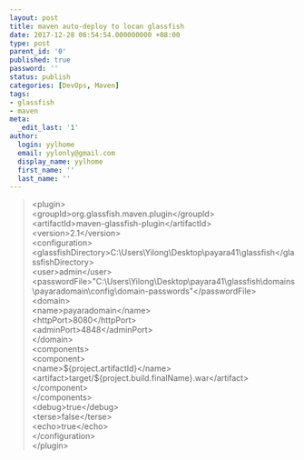 ```yaml
---
layout: post
title: maven auto-deploy to locan glassfish
date: 2017-12-28 06:54:54.000000000 +08:00
type: post
parent_id: '0'
published: true
password: ''
status: publish
categories: [DevOps, Maven]
tags:
- glassfish
- maven
meta:
  _edit_last: '1'
author:
  login: yylhome
  email: yylonly@gmail.com
  display_name: yylhome
  first_name: ''
  last_name: ''
---
```

<blockquote>&lt;plugin&gt;<br />
&lt;groupId&gt;org.glassfish.maven.plugin&lt;/groupId&gt;<br />
&lt;artifactId&gt;maven-glassfish-plugin&lt;/artifactId&gt;<br />
&lt;version&gt;2.1&lt;/version&gt;<br />
&lt;configuration&gt;<br />
&lt;glassfishDirectory&gt;C:\Users\Yilong\Desktop\payara41\glassfish&lt;/glassfishDirectory&gt;<br />
&lt;user&gt;admin&lt;/user&gt;<br />
&lt;passwordFile&gt;"C:\Users\Yilong\Desktop\payara41\glassfish\domains\payaradomain\config\domain-passwords"&lt;/passwordFile&gt;<br />
&lt;domain&gt;<br />
&lt;name&gt;payaradomain&lt;/name&gt;<br />
&lt;httpPort&gt;8080&lt;/httpPort&gt;<br />
&lt;adminPort&gt;4848&lt;/adminPort&gt;<br />
&lt;/domain&gt;<br />
&lt;components&gt;<br />
&lt;component&gt;<br />
&lt;name&gt;${project.artifactId}&lt;/name&gt;<br />
&lt;artifact&gt;target/${project.build.finalName}.war&lt;/artifact&gt;<br />
&lt;/component&gt;<br />
&lt;/components&gt;<br />
&lt;debug&gt;true&lt;/debug&gt;<br />
&lt;terse&gt;false&lt;/terse&gt;<br />
&lt;echo&gt;true&lt;/echo&gt;<br />
&lt;/configuration&gt;<br />
&lt;/plugin&gt;</p></blockquote>
